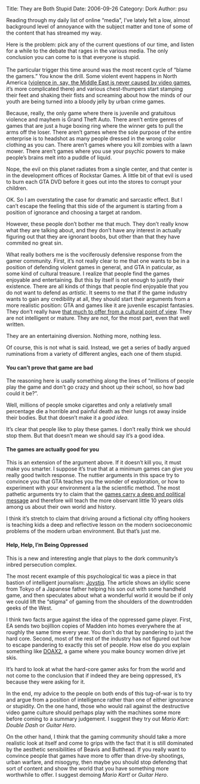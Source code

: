 Title: They are Both Stupid
Date: 2006-09-26
Category: Dork
Author: psu

<p>Reading through my daily list of online &#8220;media&#8221;, I&#8217;ve lately felt a low, almost background level of annoyance with the subject matter and tone of some of the content that has streamed my way.</p>
<p>Here is the problem: pick any of the current questions of our time, and listen for a while to the debate that rages in the various media. The only conclusion you can come to is that everyone is stupid.<br />
<span id="more-693"></span><br />
The particular trigger this time around was the most recent cycle of &#8220;blame the gamers.&#8221; You know the drill. Some violent event happens in North America (<a href="http://www.tleaves.com/weblog/archives/000276.html">violence in, say, the Middle East is never caused by video games</a>, it&#8217;s more complicated there) and various chest-thumpers start stamping their feet and shaking their fists and screaming about how the minds of our youth are being turned into a bloody jelly by urban crime games.</p>
<p>Because, really, the only game where there is juvenile and gratuitous violence and mayhem is Grand Theft Auto. There aren&#8217;t entire genres of games that are just a huge boxing ring where the winner gets to pull the arms off the loser. There aren&#8217;t games where the sole purpose of the entire enterprise is to headshot as many people dressed in the wrong color clothing as you can. There aren&#8217;t games where you kill zombies with a lawn mower. There aren&#8217;t games where you use your psychic powers to make people&#8217;s brains melt into a puddle of liquid.</p>
<p>Nope, the evil on this planet radiates from a single center, and that center is in the development offices of Rockstar Games. A little bit of that evil is used to burn each GTA DVD before it goes out into the stores to corrupt your children.</p>
<p>OK. So I am overstating the case for dramatic and sarcastic effect. But I can&#8217;t escape the feeling that this side of the argument is starting from a position of ignorance and choosing a target at random.</p>
<p>However, these people don&#8217;t bother me that much. They don&#8217;t really know what they are talking about, and they don&#8217;t have any interest in actually figuring out that they are ignorant boobs, but other than that they have commited no great sin.</p>
<p>What really bothers me is the vociferously defensive response from the gamer community. First, it&#8217;s not really clear to me that one wants to be in a position of defending violent games in general, and GTA in paticular, as some kind of cultural treasure. I realize that people find the games enjoyable and entertaining. But this by itself is not enough to justify their existence. There are all kinds of things that people find enjoyable that you do not want to defend as <em>artistic</em>. It seems to me that if the game industry wants to gain any credibility at all, they should start their arguments from a more realistic position: GTA and games like it are juvenile escapist fantasies. They don&#8217;t really have <a href="http://www.tleaves.com/weblog/archives/000259.html">that much to offer from a cultural point of view</a>. They are not intelligent or mature. They are not, for the most part, even that well written.</p>
<p>They are an entertaining diversion. Nothing more, nothing less.</p>
<p>Of course, this is not what is said. Instead, we get a series of badly argued ruminations from a variety of different angles, each one of them stupid.</p>
<h4>You can&#8217;t prove that game are bad</h4>
<p>The reasoning here is usally something along the lines of &#8220;millions of people play the game and don&#8217;t go crazy and shoot up their school, so how bad could it be?&#8221;.</p>
<p>Well, millions of people smoke cigarettes and only a relatively small percentage die a horrible and painful death as their lungs rot away inside their bodies. But that doesn&#8217;t make it a <em>good idea</em>.</p>
<p>It&#8217;s clear that people like to play these games. I don&#8217;t really think we should stop them. But that doesn&#8217;t mean we should say it&#8217;s a good idea.</p>
<h4>The games are actually good for you</h4>
<p>This is an extension of the argument above. If it doesn&#8217;t kill you, it must make you smarter. I suppose it&#8217;s true that at a minimum games can give you really good twitch response. The nuttier arguments in this space try to convince you that GTA teaches you the wonder of exploration, or how to experiment with your environment a la the scientific method. The most pathetic arguments try to claim that the <a href="http://www.gamegirladvance.com/archives/2005/06/20/kids_can_learn_to_read_and_shoot_cops.html">games carry a deep and political message</a> and therefore will teach the more observant little 10 years olds among us about their own world and history.</p>
<p>I think it&#8217;s stretch to claim that driving around a fictional city offing hookers is teaching kids a deep and reflective lesson on the modern socioeconomic problems of the modern urban environment. But that&#8217;s just me.</p>
<h4>Help, Help, I&#8217;m Being Oppressed</h4>
<p>This is a new and interesting angle that plays to the dork community&#8217;s inbred persecution complex.</p>
<p>The most recent example of this psychological tic was a piece in that bastion of intelligent journalism: <a href="http://www.joystiq.com/2006/09/24/dad-and-son-game-together-now-thats-parenting/">Joystiq</a>. The article shows an idyllic scene from Tokyo of a Japanese father helping his son out with some handheld game, and then speculates about what a wonderful world it would be if only we could lift the &#8220;stigma&#8221; of gaming from the shoulders of the downtrodden geeks of the West.</p>
<p>I think two facts argue against the idea of the oppressed game player. First, EA sends two bojillion copies of Madden into homes everywhere the at roughly the same time every year. You don&#8217;t do that by pandering to just the hard core. Second, most of the rest of the industry has not figured out how to escape pandering to exactly this set of people. How else do you explain something like <a href="http://news.teamxbox.com/xbox/10950/Dead-or-Alive-Xtreme-2-Screenshots/">DOAX2</a>, a game where you make bouncy women drive jet skis.</p>
<p>It&#8217;s hard to look at what the hard-core gamer asks for from the world and not come to the conclusion that if indeed they are being oppressed, it&#8217;s because they were asking for it.</p>
<p>In the end, my advice to the people on both ends of this tug-of-war is to try and argue from a position of intelligence rather than one of either ignorance or stupidity. On the one hand, those who would rail against the destructive video game culture should perhaps play with the machines some more before coming to a summary judgement. I suggest they try out <em>Mario Kart: Double Dash</em> or <em>Guitar Hero</em>.</p>
<p>On the other hand, I think that the gaming community should take a more realistic look at itself and come to grips with the fact that it is still dominated by the aesthetic sensibilities of Beavis and Butthead. If you really want to convince people that games have more to offer than drive-by shootings, urban warfare, and misogyny, then maybe you should stop defendng that sort of content and show the world that you have something more worthwhile to offer. I suggest demoing <em>Mario Kart!</em> or <em>Guitar Hero</em>.</p>
	